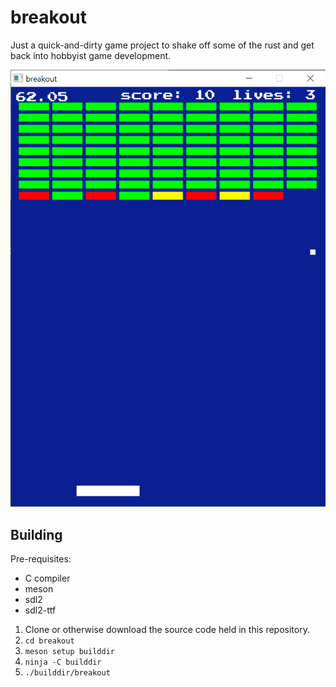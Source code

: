 # breakout

Just a quick-and-dirty game project to shake off some of the rust and
get back into hobbyist game development.

![Screenshot of the game](./Documentation/readme_screenshot.png)

## Building

Pre-requisites:

* C compiler
* meson
* sdl2
* sdl2-ttf

1. Clone or otherwise download the source code held in this repository.
2. `cd breakout`
3. `meson setup builddir`
4. `ninja -C builddir`
5. `./builddir/breakout`
